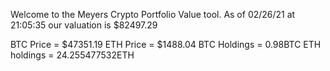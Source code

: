 Welcome to the Meyers Crypto Portfolio Value tool. 
As of 02/26/21 at 21:05:35 our valuation is $82497.29 

BTC Price = $47351.19
 ETH Price = $1488.04
BTC Holdings = 0.98BTC
 ETH holdings = 24.255477532ETH 
